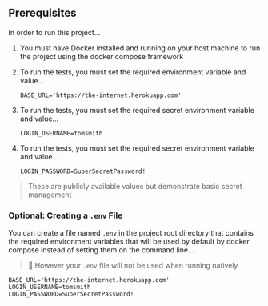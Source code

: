 ## Prerequisites

In order to run this project...

1. You must have Docker installed and running on your host
   machine to run the project using the docker compose framework

2. To run the tests, you must set the required environment
   variable and value...
   ```
   BASE_URL='https://the-internet.herokuapp.com'
   ```

3. To run the tests, you must set the required secret
   environment variable and value...
   ```
   LOGIN_USERNAME=tomsmith
   ```

4. To run the tests, you must set the required secret
   environment variable and value...
   ```
   LOGIN_PASSWORD=SuperSecretPassword!
   ```

> These are publicly available values but demonstrate
> basic secret management

### Optional: Creating a `.env` File
You can create a file named `.env` in the project root directory
that contains the required environment variables that will
be used by default by docker compose instead of setting them on
the command line...

> :no_entry_sign: However your `.env` file will not be used when running natively

```
BASE_URL='https://the-internet.herokuapp.com'
LOGIN_USERNAME=tomsmith
LOGIN_PASSWORD=SuperSecretPassword!
```
